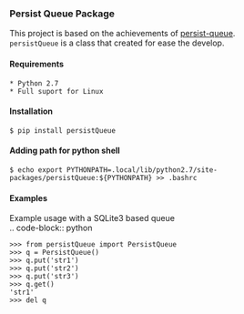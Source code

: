 ### Persist Queue Package  

This project is based on the achievements of [persist-queue](https://pypi.org/project/persist-queue/).   
``persistQueue`` is a class that created for ease the develop.  


#### Requirements  
```
* Python 2.7
* Full suport for Linux
```

#### Installation  
```
$ pip install persistQueue
```

#### Adding path for python shell  
```
$ echo export PYTHONPATH=.local/lib/python2.7/site-packages/persistQueue:${PYTHONPATH} >> .bashrc
```

#### Examples
Example usage with a SQLite3 based queue  
.. code-block:: python

    >>> from persistQueue import PersistQueue
    >>> q = PersistQueue()
    >>> q.put('str1')
    >>> q.put('str2')
    >>> q.put('str3')
    >>> q.get()
    'str1'
    >>> del q

